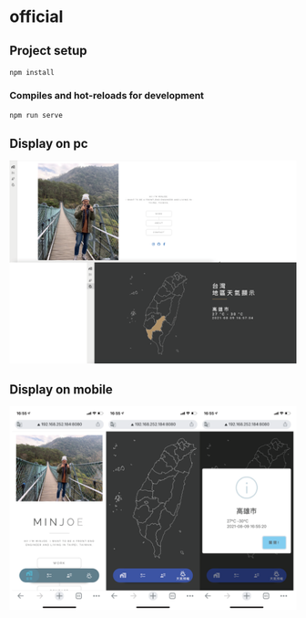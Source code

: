# official

## Project setup
```
npm install
```
### Compiles and hot-reloads for development
```
npm run serve
```

## Display on pc
![GITHUB](./src/images/web.png)


## Display on mobile
![GITHUB](./src/images/mobile.png)
